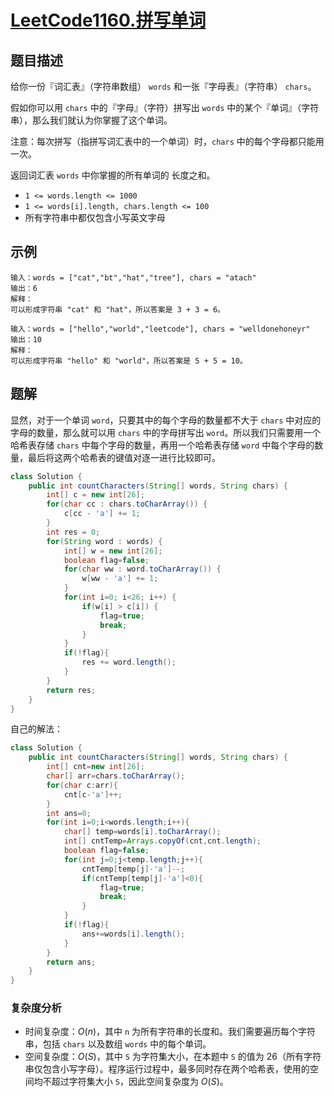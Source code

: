 # [LeetCode1160.拼写单词](https://leetcode-cn.com/problems/find-words-that-can-be-formed-by-characters/)
## 题目描述
给你一份『词汇表』（字符串数组） `words` 和一张『字母表』（字符串） `chars`。

假如你可以用 `chars` 中的『字母』（字符）拼写出 `words` 中的某个『单词』（字符串），那么我们就认为你掌握了这个单词。

注意：每次拼写（指拼写词汇表中的一个单词）时，`chars` 中的每个字母都只能用一次。

返回词汇表 `words` 中你掌握的所有单词的 长度之和。

- `1 <= words.length <= 1000`
- `1 <= words[i].length, chars.length <= 100`
- 所有字符串中都仅包含小写英文字母

## 示例
```
输入：words = ["cat","bt","hat","tree"], chars = "atach"
输出：6
解释： 
可以形成字符串 "cat" 和 "hat"，所以答案是 3 + 3 = 6。
```
```
输入：words = ["hello","world","leetcode"], chars = "welldonehoneyr"
输出：10
解释：
可以形成字符串 "hello" 和 "world"，所以答案是 5 + 5 = 10。
```
## 题解
显然，对于一个单词 `word`，只要其中的每个字母的数量都不大于 `chars` 中对应的字母的数量，那么就可以用 `chars` 中的字母拼写出 `word`。所以我们只需要用一个哈希表存储 `chars` 中每个字母的数量，再用一个哈希表存储 `word` 中每个字母的数量，最后将这两个哈希表的键值对逐一进行比较即可。

```java
class Solution {
    public int countCharacters(String[] words, String chars) {
        int[] c = new int[26];
        for(char cc : chars.toCharArray()) {
            c[cc - 'a'] += 1;
        }
        int res = 0;
        for(String word : words) {
            int[] w = new int[26];
            boolean flag=false;
            for(char ww : word.toCharArray()) {
                w[ww - 'a'] += 1;
            }
            for(int i=0; i<26; i++) {
                if(w[i] > c[i]) {
                    flag=true;
                    break;
                }
            }
            if(!flag){
                res += word.length();
            }
        }
        return res;
    }
}
```
自己的解法：
```java
class Solution {
    public int countCharacters(String[] words, String chars) {
        int[] cnt=new int[26];
        char[] arr=chars.toCharArray();
        for(char c:arr){
            cnt[c-'a']++;
        }
        int ans=0;
        for(int i=0;i<words.length;i++){
            char[] temp=words[i].toCharArray();
            int[] cntTemp=Arrays.copyOf(cnt,cnt.length);
            boolean flag=false;
            for(int j=0;j<temp.length;j++){
                cntTemp[temp[j]-'a']--;
                if(cntTemp[temp[j]-'a']<0){
                    flag=true;
                    break;
                }
            }
            if(!flag){
                ans+=words[i].length();
            }
        }
        return ans;
    }
}
```
### 复杂度分析
- 时间复杂度：$O(n)$，其中 `n` 为所有字符串的长度和。我们需要遍历每个字符串，包括 `chars` 以及数组 `words` 中的每个单词。
- 空间复杂度：$O(S)$，其中 `S` 为字符集大小，在本题中 `S` 的值为 26（所有字符串仅包含小写字母）。程序运行过程中，最多同时存在两个哈希表，使用的空间均不超过字符集大小 `S`，因此空间复杂度为 $O(S)$。
